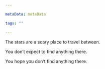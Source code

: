 ```yaml
---

metaData: metaData

tags: ""

---
```


The stars are a scary place to travel between. 

You don’t expect to find anything there.

You hope you don’t find anything there.